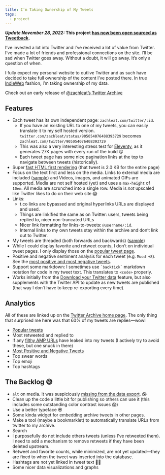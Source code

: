 ```yaml
---
title: I’m Taking Ownership of My Tweets
tags:
  - project
---
```

**_Update November 28, 2022:_ This project [has now been open sourced as Tweetback](/web/tweetback/).**

I’ve invested a lot into Twitter and I’ve received a lot of value from Twitter. I’ve made a lot of friends and professional connections on the site. I’ll be sad when Twitter goes away. Without a doubt, it will go away. It’s only a question of when.

I fully expect my personal website to outlive Twitter and as such have decided to take full ownership of the content I’ve posted there. In true [IndieWeb](https://indieweb.org/) fashion, I’m taking ownership of my data.

<p class="primarylink">Check out an early release of <a href="/twitter/">@zachleat’s Twitter Archive</a></p>

## Features

* Each tweet has its own independent page: `zachleat.com/twitter/:id`.
    - If you have an existing URL to one of my tweets, you can easily translate it to my self hosted version. `twitter.com/zachleat/status/905054076408393729` becomes `zachleat.com/twitter/905054076408393729`
    - This was also a very interesting stress test for [Eleventy](https://www.11ty.dev/), as it generates 27K pages with every run of the build 😲
    - Each tweet page has some nice pagination links at the top to navigate between tweets (historically).
* Super [fast HTML first rendering](/twitter/1169998370041208832/) (that tweet is 2.0 KB for the entire page)
* Focus on the text first and less on the media. Links to external media are included ([sample](/twitter/1171621079745540096/)) and Videos, images, and animated GIFs are supported. Media are not self hosted (yet) and uses a `max-height` of `10em`. All media are scrunched into a single row. Media is _not_ upscaled like Twitter likes to do on their web site 😱
* Links:
    * t.co links are bypassed and original hyperlinks URLs are displayed and used.
    * Things are linkified the same as on Twitter: users, tweets being replied to, nicer non-truncated URLs
    * Nicer link formatting for links-to-tweets: `@username/:id`.
    * Internal links to my own tweets stay within the archive and don’t link out to Twitter.
* My tweets are threaded (both forwards and backwards) ([sample](/twitter/1171427770850672640/))
* While I could display favorite and retweet counts, I don’t on individual tweet pages. I only display those on the [popular tweet page](/twitter/popular/).
* Positive and negative sentiment analysis for each tweet (e.g. `Mood +8`). See the [most positive and most negative tweets](/twitter/sentiment/).
* Support some markdown: I sometimes use `` `backtick` `` markdown notation for code in my tweet text. This translates to `<code>` properly.
* Works initially from the [Download your Twitter data](https://twitter.com/settings/your_twitter_data) feature, but also supplements with the Twitter API to update as new tweets are published (that way I don’t have to keep re-exporting every time).

## Analytics

All of these are linked up on the [Twitter Archive home page](/twitter/). The only thing that surprised me here was that 60% of my tweets are replies—wow!

* [Popular tweets](/twitter/popular/)
* Most retweeted and replied to
* If any [filthy AMP URLs](/twitter/amp/) have leaked into my tweets (I actively try to avoid these, but one snuck in there)
* [Most Positive and Negative Tweets](/twitter/sentiment/)
* Top swear words
* Top emoji
* Top hashtags

## The Backlog 😅

* `alt` on media. It was suspiciously [missing from the data export](/twitter/1171427770850672640/). 😱
* Clean up the code a little bit for publishing so others can use it (this includes some outstanding color contrast issues 😱)
* Use a better typeface 😎
* Some kinda widget for embedding archive tweets in other pages.
* Make a tool (maybe a bookmarklet) to automatically translate URLs from twitter to my archive.
* Search
* I purposefully do not include others tweets (unless I’ve retweeted them). I need to add a mechanism to remove retweets if they have been deleted upstream.
* Retweet and favorite counts, while minimized, are not yet updated—they are fixed to when the tweet was inserted into the database.
* Hashtags are not yet linked in tweet text 🤷‍♂️
* Some nicer data visualizations and graphs

